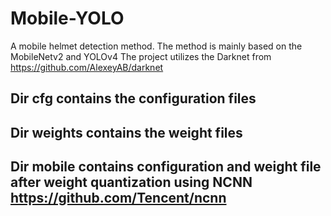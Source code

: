 # Mobile-YOLO
A mobile helmet detection method. The method is mainly based on the MobileNetv2 and YOLOv4
The project utilizes the Darknet from https://github.com/AlexeyAB/darknet
## Dir cfg contains the configuration files
## Dir weights contains the weight files
## Dir mobile contains configuration and weight file after weight quantization using NCNN https://github.com/Tencent/ncnn

